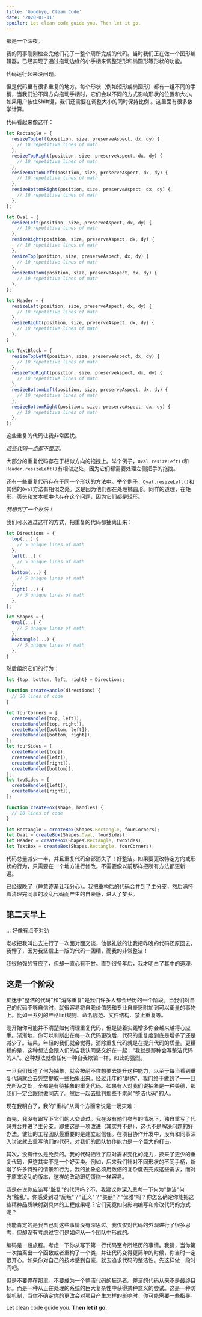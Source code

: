 ```yaml
---
title: 'Goodbye, Clean Code'
date: '2020-01-11'
spoiler: Let clean code guide you. Then let it go.
---
```


那是一个深夜。

我的同事刚刚检查完他们花了一整个周所完成的代码。当时我们正在做一个图形编辑器，已经实现了通过拖动边缘的小手柄来调整矩形和椭圆形等形状的功能。

代码运行起来没问题。

但是代码里有很多重复的地方。每个形状（例如矩形或椭圆形）都有一组不同的手柄，当我们沿不同方向拖动手柄时，它们会以不同的方式影响形状的位置和大小。如果用户按住Shift键，我们还需要在调整大小的同时保持比例
。这里面有很多数学计算。

代码看起来像这样：

```javascript
let Rectangle = {
  resizeTopLeft(position, size, preserveAspect, dx, dy) {
    // 10 repetitive lines of math
  },
  resizeTopRight(position, size, preserveAspect, dx, dy) {
    // 10 repetitive lines of math
  },
  resizeBottomLeft(position, size, preserveAspect, dx, dy) {
    // 10 repetitive lines of math
  },
  resizeBottomRight(position, size, preserveAspect, dx, dy) {
    // 10 repetitive lines of math
  },
};

let Oval = {
  resizeLeft(position, size, preserveAspect, dx, dy) {
    // 10 repetitive lines of math
  },
  resizeRight(position, size, preserveAspect, dx, dy) {
    // 10 repetitive lines of math
  },
  resizeTop(position, size, preserveAspect, dx, dy) {
    // 10 repetitive lines of math
  },
  resizeBottom(position, size, preserveAspect, dx, dy) {
    // 10 repetitive lines of math
  },
};

let Header = {
  resizeLeft(position, size, preserveAspect, dx, dy) {
    // 10 repetitive lines of math
  },
  resizeRight(position, size, preserveAspect, dx, dy) {
    // 10 repetitive lines of math
  },  
}

let TextBlock = {
  resizeTopLeft(position, size, preserveAspect, dx, dy) {
    // 10 repetitive lines of math
  },
  resizeTopRight(position, size, preserveAspect, dx, dy) {
    // 10 repetitive lines of math
  },
  resizeBottomLeft(position, size, preserveAspect, dx, dy) {
    // 10 repetitive lines of math
  },
  resizeBottomRight(position, size, preserveAspect, dx, dy) {
    // 10 repetitive lines of math
  },
};
```
这些重复的代码让我非常困扰。

*这些代码一点都不整洁。*

大部分的重复代码存在于相似方向的拖拽上。举个例子，`Oval.resizeLeft()`和`Header.resizeLeft()`有相似之处，因为它们都需要处理左侧把手的拖拽。

还有一些重复代码存在于同一个形状的方法中。举个例子，`Oval.resizeLeft()`和其他的`Oval`方法有相似之处。这是因为他们都在处理椭圆形。同样的道理，在矩形、页头和文本框中也存在这个问题，因为它们都是矩形。

*我想到了一个办法！*

我们可以通过这样的方式，把重复的代码都抽离出来：
```javascript
let Directions = {
  top(...) {
    // 5 unique lines of math
  },
  left(...) {
    // 5 unique lines of math
  },
  bottom(...) {
    // 5 unique lines of math
  },
  right(...) {
    // 5 unique lines of math
  },
};

let Shapes = {
  Oval(...) {
    // 5 unique lines of math
  },
  Rectangle(...) {
    // 5 unique lines of math
  },
}
```
然后组织它们的行为：
```javascript
let {top, bottom, left, right} = Directions;

function createHandle(directions) {
  // 20 lines of code
}

let fourCorners = [
  createHandle([top, left]),
  createHandle([top, right]),
  createHandle([bottom, left]),
  createHandle([bottom, right]),
];
let fourSides = [
  createHandle([top]),
  createHandle([left]),
  createHandle([right]),
  createHandle([bottom]),
];
let twoSides = [
  createHandle([left]),
  createHandle([right]),
];

function createBox(shape, handles) {
  // 20 lines of code
}

let Rectangle = createBox(Shapes.Rectangle, fourCorners);
let Oval = createBox(Shapes.Oval, fourSides);
let Header = createBox(Shapes.Rectangle, twoSides);
let TextBox = createBox(Shapes.Rectangle, fourCorners);
```
代码总量减少一半，并且重复代码全部消失了！好整洁。如果要更改特定方向或形状的行为，只需要在一个地方进行修改，不需要像以前那样把所有方法都更新一遍。

已经很晚了（睡意逐渐让我分心）。我把重构后的代码合并到了主分支，然后满怀着清理完同事的凌乱代码而产生的自豪感，进入了梦乡。

## 第二天早上

... 好像有点不对劲

老板把我叫出去进行了一次面对面交谈，他很礼貌的让我把昨晚的代码还原回去。我懵了，因为我坚信上一版的代码一团糟，而我的非常整洁！

我很勉强的答应了，但却一直心有不甘。直到很多年后，我才明白了其中的道理。

## 这是一个阶段

痴迷于"整洁的代码"和"消除重复"是我们许多人都会经历的一个阶段。当我们对自己的代码不够自信时，就很容易将自我价值感和专业自豪感附加到可以衡量的事物上。比如一系列的严格lint规则、命名规范、文件结构、禁止重复等。

刚开始你可能并不清楚如何清理重复代码，但是随着实践增多你会越来越得心应手。渐渐地，你可以判断出在每一次代码更改后，代码的重复度到底是增多了还是减少了。结果，年轻的我们就会觉得，消除重复代码就是在提升代码的质量。更糟糕的是，这种想法会跟人们的自我认同感交织在一起："我就是那种会写整洁代码的人"。这种想法就像任何一种自我欺骗一样，如此的强烈。

一旦我们知道了何为抽象，就会按耐不住想要去提升这种能力，以至于每当看到重复代码就会去凭空提取一些抽象出来。经过几年的"磨练"，我们终于做到了——目光所及之处，全都是有待抽象的重复代码。如果有人对我们说抽象是一种美德，那我们一定会跟他做同志了。然后一起去批判那些不崇尚"整洁代码"的人。

现在我明白了，我的"重构"从两个方面来说是一场灾难：

首先，我没有跟写下它们的人交谈过。我在没有他们参与的情况下，独自重写了代码并合并进了主分支。即使这是一项改进（其实并不是），这也不是解决问题的好办法。健壮的工程团队最重要的是建立起信任。在项目协作开发中，没有和同事深入讨论就去重写他们的代码，对我们的团队协作能力是一个巨大的打击。

其次，没有什么是免费的。我的代码牺牲了应对需求变化的能力，换来了更少的重复代码，但这其实不是一个好买卖。例如，后来我们针对不同形状的不同手柄，新增了许多特殊的情景和行为。我的抽象必须用数倍的复杂度去完成这些需求，而对于原来凌乱的版本，这样的改动跟切蛋糕一样容易。

我是在说你应该写"脏乱"的代码吗？不，我建议你深入思考一下何为"整洁"何为"脏乱"。你感受到过"反叛"？"正义"？"美丽"？"优雅"吗？你怎么确定你能把这些精神品质映射到具体的工程成果呢？它们究竟如何影响编写和修改代码的方式呢？

我能肯定的是我自己对这些事情没有深思过。我仅仅对代码的外观进行了很多思考，但却没有考虑过它们是如何从一个团队中形成的。

编码是一段旅程。考虑一下你从写下第一行代码至今所经历的事情。我猜，当你第一次抽离出一个函数或者重构了一个类，并让代码变得更简单的时候，你当时一定很开心。如果你对自己的技术感到自豪，就去追求代码的整洁性。先这样做一段时间吧。

但是不要停在那里。不要成为一个整洁代码的狂热者。整洁的代码从来不是最终目标。而是一种从正在处理的系统的巨大复杂性中获得某种意义的尝试。这是一种防御机制，当你不确定你的更改会对项目产生怎样的影响时，你可能需要一些指导。

Let clean code guide you. **Then let it go.**
